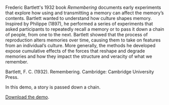 Frederic Bartlett's 1932 book *Remembering* documents early experiments that explore how using and transmitting a memory can affect the memory’s contents. Bartlett wanted to understand how culture shapes memory. Inspired by Philippe (1897), he performed a series of experiments that asked participants to repeatedly recall a memory or to pass it down a chain of people, from one to the next. Bartlett showed that the process of reproduction alters memories over time, causing them to take on features from an individual’s culture. More generally, the methods he developed expose cumulative effects of the forces that reshape and degrade memories and how they impact the structure and veracity of what we remember.

Bartlett, F. C. (1932). Remembering. Cambridge: Cambridge University Press.

In this demo, a story is passed down a chain.

[Download the demo](assets/bartlett1932.zip).
